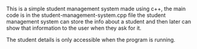 This is a simple student management system 
made using c++, the main code is in the student-management-system.cpp file
the student management system can store the info about a student and then later 
can show that information to the user when they ask for it.

The student details is only accessible when the program is running.

